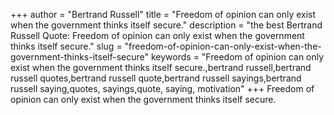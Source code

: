+++
author = "Bertrand Russell"
title = "Freedom of opinion can only exist when the government thinks itself secure."
description = "the best Bertrand Russell Quote: Freedom of opinion can only exist when the government thinks itself secure."
slug = "freedom-of-opinion-can-only-exist-when-the-government-thinks-itself-secure"
keywords = "Freedom of opinion can only exist when the government thinks itself secure.,bertrand russell,bertrand russell quotes,bertrand russell quote,bertrand russell sayings,bertrand russell saying,quotes, sayings,quote, saying, motivation"
+++
Freedom of opinion can only exist when the government thinks itself secure.
